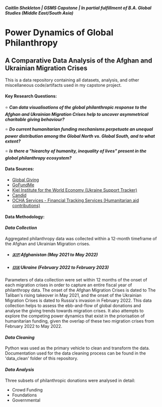 ##### *Caitlin Shekleton | GSMS Capstone | In partial fulfillment of B.A. Global Studies (Middle East/South Asia)*

# **Power Dynamics of Global Philanthropy**
## **A Comparative Data Analysis of the Afghan and Ukrainian Migration Crises**

This is a data repository containing all datasets, analysis, and other miscellaneous code/artifacts used in my capstone project.

#### Key Research Questions: 
⭐ ***Can data visualisations of the global philanthropic response to the Afghan and Ukrainian Migration Crises help to uncover asymmetrical charitable giving behaviour?***

⭐ ***Do current humanitarian funding mechanisms perpetuate an unequal power distribution among the Global North vs. Global South, and to what extent?***

⭐ ***Is there a "hiearchy of humanity, inequality of lives" present in the global philanthropy ecosystem?***

#### Data Sources: 
- [Global Giving](https://www.globalgiving.org/)
- [GoFundMe](https://www.gofundme.com/)
- [Kiel Institute for the World Economy (Ukraine Support Tracker)](https://www.ifw-kiel.de/topics/war-against-ukraine/ukraine-support-tracker/)
- [Candid](https://candid.org/)
- [OCHA Services - Financial Tracking Services (Humanitarian aid contributions)](https://fts.unocha.org/)

#### Data Methodology: 
#### *Data Collection*
Aggregated philanthropy data was collected within a 12-month timeframe of the Afghan and Ukrainian Migration crises.
- ##### 🇦🇫 Afghanistan (May 2021 to May 2022)
- ##### 🇺🇦 Ukraine (February 2022 to February 2023)


Parameters of data collection were set within 12 months of the onset of each migration crises in order to capture an entire fiscal year of philanthropy data. The onset of the Afghan Migration Crises is dated to The Taliban's rising takeover in May 2021, and the onset of the Ukrainian Migration Crises is dated to Russia's invasion in February 2022. This data collection helps to assess the ebb-and-flow of global donations and analyse the giving trends towards migration crises. It also attempts to explore the competing power dynamics that exist in the priorisation of humanitarian funding, given the overlap of these two migration crises from February 2022 to May 2022. 


#### *Data Cleaning*
Python was used as the primary vehicle to clean and transform the data. Documentation used for the data cleaning process can be found in the 'data_clean' folder of this repository. 

#### *Data Analysis*
Three subsets of philanthropic donations were analysed in detail: 
- Crowd Funding
- Foundations
- Governmental



